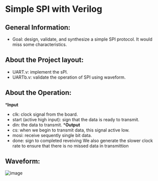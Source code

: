 # Simple SPI with Verilog

## General Information:
- Goal: design, validate, and synthesize a simple SPI protocol. It would miss some characteristics.

## About the Project layout:
- UART.v: implement the sPI.
- UARTb.v: validate the operation of SPI using waveform.

## About the Operation:
***Input**
- clk: clock signal from the board.
- start (active high input): sign that the data is ready to transmit.
- din: the data to transmit.
***Output**
- cs: when we begin to transmit data, this signal active low.
- mosi: receive sequently single bit data.
- done: sign to completed reveiving
We also generate the slower clock rate to ensure that there is no missed data in transmittion
 ## Waveform:
![image](https://github.com/vanphuc1208/Simple-SPI-with-Verilog/assets/116254695/60ae6c4d-50e7-4bb7-ac6d-f190a08f83f1)



